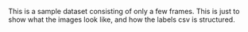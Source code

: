 This is a sample dataset consisting of only a few frames. This is just to show what the images look like, and how the labels csv is structured.
